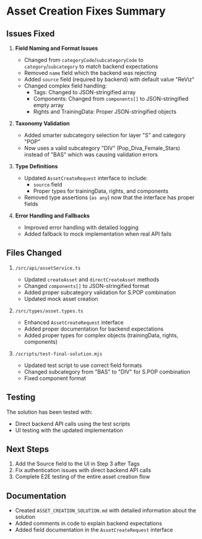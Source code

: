 # Asset Creation Fixes Summary

## Issues Fixed

1. **Field Naming and Format Issues**
   - Changed from `categoryCode`/`subcategoryCode` to `category`/`subcategory` to match backend expectations
   - Removed `name` field which the backend was rejecting
   - Added `source` field (required by backend) with default value "ReViz"
   - Changed complex field handling:
     - Tags: Changed to JSON-stringified array
     - Components: Changed from `components[]` to JSON-stringified empty array
     - Rights and TrainingData: Proper JSON-stringified objects

2. **Taxonomy Validation**
   - Added smarter subcategory selection for layer "S" and category "POP"
   - Now uses a valid subcategory "DIV" (Pop_Diva_Female_Stars) instead of "BAS" which was causing validation errors

3. **Type Definitions**
   - Updated `AssetCreateRequest` interface to include:
     - `source` field
     - Proper types for trainingData, rights, and components
   - Removed type assertions (`as any`) now that the interface has proper fields

4. **Error Handling and Fallbacks**
   - Improved error handling with detailed logging
   - Added fallback to mock implementation when real API fails

## Files Changed

1. `/src/api/assetService.ts`
   - Updated `createAsset` and `directCreateAsset` methods
   - Changed `components[]` to JSON-stringified format
   - Added proper subcategory validation for S.POP combination
   - Updated mock asset creation

2. `/src/types/asset.types.ts`
   - Enhanced `AssetCreateRequest` interface
   - Added proper documentation for backend expectations
   - Added proper types for complex objects (trainingData, rights, components)

3. `/scripts/test-final-solution.mjs`
   - Updated test script to use correct field formats
   - Changed subcategory from "BAS" to "DIV" for S.POP combination
   - Fixed component format

## Testing

The solution has been tested with:

- Direct backend API calls using the test scripts
- UI testing with the updated implementation

## Next Steps

1. Add the Source field to the UI in Step 3 after Tags
2. Fix authentication issues with direct backend API calls
3. Complete E2E testing of the entire asset creation flow

## Documentation

- Created `ASSET_CREATION_SOLUTION.md` with detailed information about the solution
- Added comments in code to explain backend expectations
- Added field documentation in the `AssetCreateRequest` interface